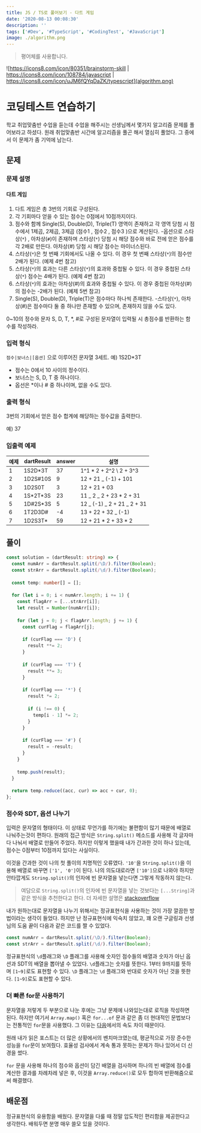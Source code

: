 ```yaml
---
title: JS / TS로 풀어보기 - 다트 게임
date: '2020-08-13 00:08:30'
description: ''
tags: ['#Dev', '#TypeScript', '#CodingTest', '#JavaScript']
image: ./algorithm.png
---
```


> 평어체를 사용합니다.

![https://icons8.com/icon/80351/brainstorm-skill | https://icons8.com/icon/108784/javascript | https://icons8.com/icon/uJM6fQYqDaZK/typescript](algorithm.png)

# 코딩테스트 연습하기

학교 취업맞춤반 수업을 듣는데 수업을 해주시는 선생님께서 몇가지 알고리즘 문제를 풀어보라고 하셨다. 원래 취업맞춤반 시간에 알고리즘을 풀곤 해서 열심히 풀었다. 그 중에서 이 문제가 좀 기억에 남는다.

## 문제

### 문제 설명

#### 다트 게임

1. 다트 게임은 총 3번의 기회로 구성된다.
2. 각 기회마다 얻을 수 있는 점수는 0점에서 10점까지이다.
3. 점수와 함께 Single(S), Double(D), Triple(T) 영역이 존재하고 각 영역 당첨 시 점수에서 1제곱, 2제곱, 3제곱 (점수1 , 점수2 , 점수3 )으로 계산된다. -옵션으로 스타상(`*`) , 아차상(`#`)이 존재하며 스타상(`*`) 당첨 시 해당 점수와 바로 전에 얻은 점수를 각 2배로 만든다. 아차상(#) 당첨 시 해당 점수는 마이너스된다.
4. 스타상(`*`)은 첫 번째 기회에서도 나올 수 있다. 이 경우 첫 번째 스타상(`*`)의 점수만 2배가 된다. (예제 4번 참고)
5. 스타상(`*`)의 효과는 다른 스타상(`*`)의 효과와 중첩될 수 있다. 이 경우 중첩된 스타상(`*`) 점수는 4배가 된다. (예제 4번 참고)
6. 스타상(`*`)의 효과는 아차상(#)의 효과와 중첩될 수 있다. 이 경우 중첩된 아차상(#)의 점수는 -2배가 된다. (예제 5번 참고)
7. Single(S), Double(D), Triple(T)은 점수마다 하나씩 존재한다. -스타상(`*`), 아차상(#)은 점수마다 둘 중 하나만 존재할 수 있으며, 존재하지 않을 수도 있다.

0~10의 정수와 문자 S, D, T, \*, #로 구성된 문자열이 입력될 시 총점수를 반환하는 함수를 작성하라.

### 입력 형식

`점수|보너스|[옵션]` 으로 이루어진 문자열 3세트.
예) 1S2D\*3T

- 점수는 0에서 10 사이의 정수이다.
- 보너스는 S, D, T 중 하나이다.
- 옵선은 \*이나 # 중 하나이며, 없을 수도 있다.

### 출력 형식

3번의 기회에서 얻은 점수 합계에 해당하는 정수값을 출력한다.

예) 37

### 입출력 예제

| 예제 | dartResult | answer | 설명                         |
| ---- | ---------- | ------ | ---------------------------- |
| 1    | 1S2D\*3T   | 37     | 1^1 \* 2 + 2^2 \ 2 + 3^3     |
| 2    | 1D2S#10S   | 9      | 12 + 21 \_ (-1) + 101        |
| 3    | 1D2S0T     | 3      | 12 + 21 + 03                 |
| 4    | 1S\*2T\*3S | 23     | 11 _ 2 _ 2 + 23 \* 2 + 31    |
| 5    | 1D#2S\*3S  | 5      | 12 _ (-1) _ 2 + 21 \_ 2 + 31 |
| 6    | 1T2D3D#    | -4     | 13 + 22 + 32 \_ (-1)         |
| 7    | 1D2S3T\*   | 59     | 12 + 21 \* 2 + 33 \* 2       |

## 풀이

```typescript
const solution = (dartResult: string) => {
  const numArr = dartResult.split(/\D/).filter(Boolean);
  const strArr = dartResult.split(/\d/).filter(Boolean);

  const temp: number[] = [];

  for (let i = 0; i < numArr.length; i += 1) {
    const flagArr = [...strArr[i]];
    let result = Number(numArr[i]);

    for (let j = 0; j < flagArr.length; j += 1) {
      const curFlag = flagArr[j];

      if (curFlag === 'D') {
        result **= 2;
      }

      if (curFlag === 'T') {
        result **= 3;
      }

      if (curFlag === '*') {
        result *= 2;

        if (i !== 0) {
          temp[i - 1] *= 2;
        }
      }

      if (curFlag === '#') {
        result = -result;
      }
    }

    temp.push(result);
  }

  return temp.reduce((acc, cur) => acc + cur, 0);
};
```

### 점수와 SDT, 옵션 나누기

입력은 문자열의 형태이다. 이 상태로 무언가를 하기에는 불편함이 많기 때문에 배열로 나눠주는것이 편하다. 원래의 접근 방식은 `String.split()` 메소드를 사용해 각 글자마다 나눠서 배열로 만들어 주었다. 하지만 이렇게 했을때 내가 간과한 것이 하나 있는데, 점수는 0점부터 10점까지 있다는 사실이다.

이것을 간과한 것이 나의 첫 풀이의 치명적인 오류였다. `'10'`을 `String.split()`을 이용해 배열로 바꾸면 `['1', '0']`이 된다. 나의 의도대로라면 `['10']`으로 나와야 하지만 안타깝게도 `String.split()`의 인자에 빈 문자열을 넣는다면 그렇게 작동하지 않는다.

> 여담으로 `String.split()`의 인자에 빈 문자열을 넣는 것보다는 `[...String]`과 같은 방식을 추천한다고 한다. 더 자세한 설명은 [stackoverflow](https://stackoverflow.com/questions/4547609/how-do-you-get-a-string-to-a-character-array-in-javascript/34717402#34717402)

내가 원하는대로 문자열을 나누기 위해서는 정규표현식을 사용하는 것이 가장 깔끔한 방법이라는 생각이 들었다. 하지만 난 정규표현식에 익숙치 않았고, 꽤 오랜 구글링과 선생님의 도움 끝이 다음과 같은 코드를 짤 수 있었다.

```typescript
const numArr = dartResult.split(/\D/).filter(Boolean);
const strArr = dartResult.split(/\d/).filter(Boolean);
```

정규표현식의 `\d`플래그와 `\D` 플래그를 사용해 숫자인 점수들의 배열과 숫자가 아닌 옵션과 SDT의 배열을 뽑아낼 수 있었다. `\d`플래그는 숫자를 뜻한다. 1부터 9까지를 뜻하며 `[1~9]`로도 표현할 수 있다. `\D` 플래그는 `\d` 플래그와 반대로 숫자가 아닌 것을 뜻한다. `[1~9]`로도 표현할 수 있다.

### 더 빠른 for문 사용하기
문자열을 저렇게 두 부분으로 나눈 후에는 그냥 문제에 나와있는대로 로직을 작성하면 된다. 하지만 여기서 `Array.map()` 혹은 `for...of` 문과 같은 좀 더 현대적인 문법보다는 전통적인 `for`문을 사용했다. 그 이유는 [다음](https://daesuni.github.io/Loop-performance/)에서의 속도 차이 때문이다.

원래 내가 읽은 포스트는 더 많은 상황에서의 벤치마크였는데, 평균적으로 가장 준수한 성능을 `for`문이 보여줬다. 효율성 검사에서 계속 통과 못하는 문제가 하나 있어서 더 신경을 썼다.

`for` 문을 사용해 하나의 점수와 옵션이 담긴 배열을 검사하며 하나의 빈 배열에 점수를 계산한 결과를 차례차레 넣은 후, 이것을 `Array.reduce()`로 모두 합하여 반환해줌으로써 해결했다.

## 배운점

정규표현식의 유용함을 배웠다. 문자열을 다룰 때 정말 압도적인 편리함을 제공한다고 생각한다. 배워두면 분명 매우 쓸모 있을 것이다.
